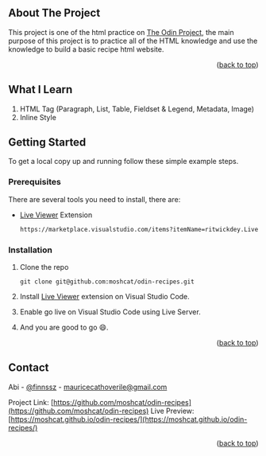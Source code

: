 
<!-- ABOUT THE PROJECT -->
## About The Project

This project is one of the html practice on [The Odin Project](https://www.theodinproject.com/), the main purpose of this project is to practice all of the HTML knowledge and use the knowledge to build a basic recipe html website.
<p align="right">(<a href="#readme-top">back to top</a>)</p>

## What I Learn
1. HTML Tag (Paragraph, List, Table, Fieldset & Legend, Metadata, Image)
2. Inline Style
<!-- GETTING STARTED -->
## Getting Started
To get a local copy up and running follow these simple example steps.

### Prerequisites

There are several tools you need to install, there are:
* [Live Viewer](https://marketplace.visualstudio.com/items?itemName=ritwickdey.LiveServer) Extension
  ```sh
  https://marketplace.visualstudio.com/items?itemName=ritwickdey.LiveServer
  ```


<!-- INSTALLATION -->
### Installation

1. Clone the repo
   ```git
   git clone git@github.com:moshcat/odin-recipes.git
   ```
2. Install [Live Viewer](https://marketplace.visualstudio.com/items?itemName=ritwickdey.LiveServer) extension on Visual Studio Code.
   	
3. Enable go live on Visual Studio Code using Live Server.
4. And you are good to go 😄.
<p align="right">(<a href="#readme-top">back to top</a>)</p>


<!-- CONTACT -->
## Contact

Abi - [@finnssz](https://instagram.com/finnssz) - mauricecathoverile@gmail.com

Project Link: [https://github.com/moshcat/odin-recipes](https://github.com/moshcat/odin-recipes)
Live Preview: [https://moshcat.github.io/odin-recipes/](https://moshcat.github.io/odin-recipes/)


<p align="right">(<a href="#readme-top">back to top</a>)</p>

